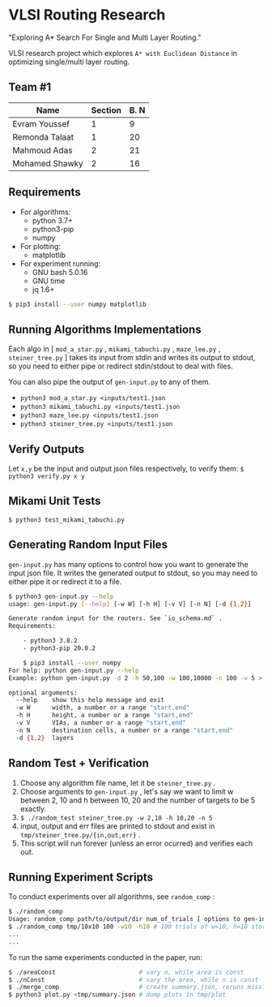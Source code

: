 # VLSI Routing Research
"Exploring A* Search For Single and Multi Layer Routing."

VLSI research project which explores `A* with Euclidean Distance` in optimizing single/multi layer routing.

## Team #1

| Name                  | Section | B. N |
|-----------------------|---------|------|
| Evram Youssef         | 1       | 9    |
| Remonda Talaat        | 1       | 20   |
| Mahmoud Adas          | 2       | 21   |
| Mohamed Shawky        | 2       | 16   |

## Requirements

* For algorithms:
  + python 3.7+
  + python3-pip
  + numpy
* For plotting:
  + matplotlib
* For experiment running:
  + GNU bash 5.0.16
  + GNU time
  + jq 1.6+

``` sh
$ pip3 install --user numpy matplotlib
```

## Running Algorithms Implementations

Each algo in [ `mod_a_star.py` , `mikami_tabuchi.py` , `maze_lee.py` , `steiner_tree.py` ] takes its input from stdin and writes its output to stdout, so you need to either pipe or redirect stdin/stdout to deal with files.

You can also pipe the output of `gen-input.py` to any of them.

* `python3 mod_a_star.py <inputs/test1.json` 
* `python3 mikami_tabuchi.py <inputs/test1.json` 
* `python3 maze_lee.py <inputs/test1.json` 
* `python3 steiner_tree.py <inputs/test1.json` 

## Verify Outputs

Let `x,y` be the input and output json files respectively, to verify them:
`$ python3 verify.py x y` 

## Mikami Unit Tests

`$ python3 test_mikami_tabuchi.py` 

## Generating Random Input Files

`gen-input.py` has many options to control how you want to generate the input json file. It writes the generated output to stdout, so you may need to either pipe it or redirect it to a file.

``` sh
$ python3 gen-input.py --help
usage: gen-input.py [--help] [-w W] [-h H] [-v V] [-n N] [-d {1,2}]

Generate random input for the routers. See `io_schema.md` .
Requirements:

    - python3 3.8.2
    - python3-pip 20.0.2

    $ pip3 install --user numpy
For help: python gen-input.py --help
Example: python gen-input.py -d 2 -h 50,100 -w 100,10000 -n 100 -v 5 > inputs/test1.json

optional arguments:
  --help    show this help message and exit
  -w W      width, a number or a range "start,end"
  -h H      height, a number or a range "start,end"
  -v V      VIAs, a number or a range "start,end"
  -n N      destination cells, a number or a range "start,end"
  -d {1,2}  layers
```

## Random Test + Verification

1. Choose any algorithm file name, let it be `steiner_tree.py` .
2. Choose arguments to `gen-input.py` , let's say we want to limit w between 2, 10 and h between 10, 20 and the number of targets to be 5 exactly.
3. `$ ./random_test steiner_tree.py -w 2,10 -h 10,20 -n 5` 
4. input, output and err files are printed to stdout and exist in `tmp/steiner_tree.py/{in,out,err}` .
5. This script will run forever (unless an error ocurred) and verifies each out.

## Running Experiment Scripts

To conduct experiments over all algorithms, see `random_comp` :

``` sh
$ ./random_comp 
Usage: random_comp path/to/output/dir num_of_trials [ options to gen-inpu.py ]
$ ./random_comp tmp/10x10 100 -w10 -h10 # 100 trials of w=10, h=10 stored in tmp/10x10
...
...
```

To run the same experiments conducted in the paper, run:

``` sh
$ ./areaConst                       # vary n, while area is const
$ ./nConst                          # vary the area, while n is const
$ ./merge_comp                      # create summary.json, reruns missing tests
$ python3 plot.py <tmp/summary.json # dump plots in tmp/plot
```
